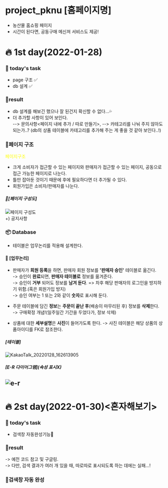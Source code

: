 # project_pknu [홈페이지명]
- 농산물 홈쇼핑 페이지
- 시간이 된다면, 공동구매 메신져 서비스도 제공!   
# 🔥 1st day(2022-01-28)
### 📜 today's task
- page 구조 ✅ 
- db 설계 ✅
### 🐬result
- db 설계를 해보긴 했으나 잘 된건지 확신할 수 없다...💦
- 더 추가할 사항이 있어 보인다.   
--> 문의사항<페이지 내에 추가 / 따로 만들기>, 
--> 카테고리를 나눠 주지 않아도 되는가..? (db의 상품 테이블에 카테고리를 추가해 주는 게 좋을 것 같아 보인다..!)

### 💠페이지 구조
<span style="color:yellow">페이지구조</span>  
- 크게 소비자가 접근할 수 있는 페이지와 판매자가 접근할 수 있는 페이지, 공동으로 접근 가능한 페이지로 나눈다.   
- 틀만 잡아둔 것이기 때문에 후에 필요하다면 더 추가될 수 있다.   
- 회원가입은 소비자/판매자를 나눈다.   

##### 💠[페이지 구성도]
![페이지 구성도](https://user-images.githubusercontent.com/72913881/151560438-69c04b9f-a0d3-4a0b-a68a-d55c2a211879.png)   
+) 공지사항   

### 📦 Database 
- 테이블은 업무논리를 적용해 설계한다.   
#### 🧠 [업무논리]
- 판매자가 **회원 등록**을 하면, 판매자 회원 정보를 **'판매자 승인'** 테이블로 옮긴다.     
  -> 승인이 **완료**되면, **판매자 테이블로** 정보를 옮겨준다.   
  -> 승인이 **거부** 되어도 정보를 **남겨 둔다**. => 차후 해당 판매자의 로그인을 방지하기 위함.(혹은 회원가입 방지)   
  -> 승인 여부는 1 또는 2와 같이 **숫자**로 표시해 둔다.   
  
- 주문 테이블에 담긴 **정보**는 **주문이 끝난 후**(배송이 마무리된 후) 정보를 **삭제**한다.   
  -> 구매확정 개념!(일주일간 기간을 두었다가, 정보 삭제)   
- 상품에 대한 **세부설명**은 **사진**이 들어가도록 한다. -> 사진 테이블은 해당 상품의 상품아이디를 FK로 참조한다.

##### [테이블]
![KakaoTalk_20220128_162613905](https://user-images.githubusercontent.com/72913881/151563855-56589256-ddc5-4d9f-9eac-3bb1bd7fdffa.png)

##### [E-R 다이어그램](속성 표시X)
![e-r](https://user-images.githubusercontent.com/72913881/151571607-e4064432-7d73-44e3-affe-43ff57d20272.png)
----
# 🔥 2st day(2022-01-30)<혼자해보기>
### 📜 today's task
- 검색창 자동완성기능🔼

### 🐬result   
-> 예전 코드 참고 및 구글링.   
-> 다만, 검색 결과가 여러 개 있을 때, 따로따로 표시되도록 하는 데에는 실패...!

### 💬검색창 자동 완성
